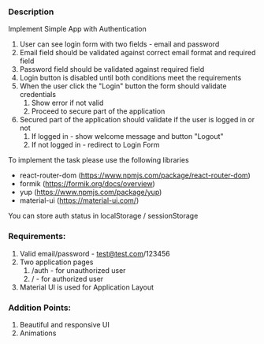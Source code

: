 ### Description

Implement Simple App with Authentication

1. User can see login form with two fields - email and password
2. Email field should be validated against correct email format and required field
3. Password field should be validated against required field
4. Login button is disabled until both conditions meet the requirements
5. When the user click the "Login" button the form should validate credentials
    1. Show error if not valid
    2. Proceed to secure part of the application
6. Secured part of the application should validate if the user is logged in or not
    1. If logged in - show welcome message and button "Logout"
    2. If not logged in - redirect to Login Form

To implement the task please use the following libraries

- react-router-dom (https://www.npmjs.com/package/react-router-dom)
- formik (https://formik.org/docs/overview)
- yup (https://www.npmjs.com/package/yup)
- material-ui (https://material-ui.com/)

You can store auth status in localStorage / sessionStorage

### Requirements:

1. Valid email/password - test@test.com/123456
2. Two application pages
    1. /auth - for unauthorized user
    2. / - for authorized user
3. Material UI is used for Application Layout

### Addition Points:

1. Beautiful and responsive UI
2. Animations
